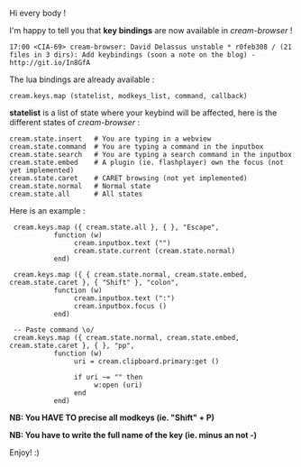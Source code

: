 Hi every body !

I'm happy to tell you that **key bindings** are now available in *cream-browser* !

    17:00 <CIA-69> cream-browser: David Delassus unstable * r0feb308 / (21 files in 3 dirs): Add keybindings (soon a note on the blog) - http://git.io/In8GfA

The lua bindings are already available :

    cream.keys.map (statelist, modkeys_list, command, callback)

**statelist** is a list of state where your keybind will be affected, here is the different states of *cream-browser* :

    cream.state.insert   # You are typing in a webview
    cream.state.command  # You are typing a command in the inputbox
    cream.state.search   # You are typing a search command in the inputbox
    cream.state.embed    # A plugin (ie. flashplayer) own the focus (not yet implemented)
    cream.state.caret    # CARET browsing (not yet implemented)
    cream.state.normal   # Normal state
    cream.state.all      # All states

Here is an example :

     cream.keys.map ({ cream.state.all }, { }, "Escape",
               function (w)
                    cream.inputbox.text ("")
                    cream.state.current (cream.state.normal)
               end)

     cream.keys.map ({ { cream.state.normal, cream.state.embed, cream.state.caret }, { "Shift" }, "colon",
               function (w)
                    cream.inputbox.text (":")
                    cream.inputbox.focus ()
               end)

     -- Paste command \o/
     cream.keys.map ({ cream.state.normal, cream.state.embed, cream.state.caret }, { }, "pp",
               function (w)
                    uri = cream.clipboard.primary:get ()

                    if uri ~= "" then
                         w:open (uri)
                    end
               end)

**NB: You HAVE TO precise all modkeys (ie. "Shift" + P)**

**NB: You have to write the full name of the key (ie. minus an not -)**

Enjoy! :)
